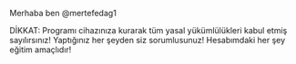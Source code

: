Merhaba ben @mertefedag1 

DİKKAT: Programı cihazınıza kurarak tüm yasal yükümlülükleri kabul etmiş sayılırsınız! Yaptığınız her şeyden siz sorumlusunuz! Hesabımdaki her şey eğitim amaçlıdır!
<!---
mertefedag1/mertefedag1 is a ✨ special ✨ repository because its `README.md` (this file) appears on your GitHub profile.
You can click the Preview link to take a look at your changes.
--->
